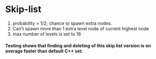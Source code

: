 # Skip-list
1) probability = 1/2; chance to spawn extra nodes.
2) Can't spawn more than 1 extra level node of current highest node
3) max number of levels is set to 16

#### Testing shows that finding and deleting of this skip list version is on average faster than default C++ set.
